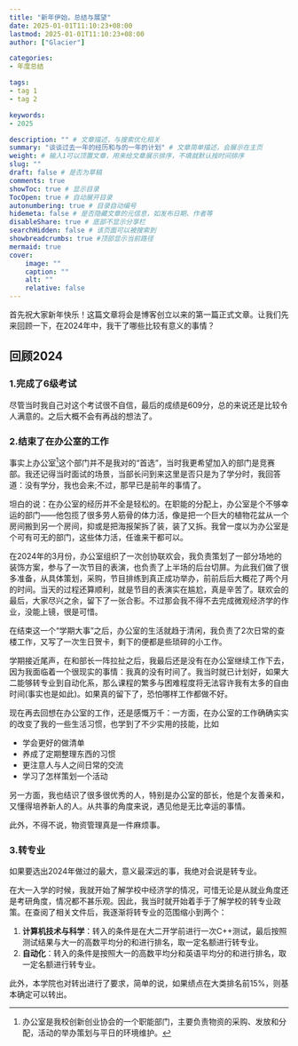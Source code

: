 ```yaml
---
title: "新年伊始，总结与展望"
date: 2025-01-01T11:10:23+08:00
lastmod: 2025-01-01T11:10:23+08:00
author: ["Glacier"]

categories:
- 年度总结

tags:
- tag 1
- tag 2

keywords:
- 2025

description: "" # 文章描述，与搜索优化相关
summary: "谈谈过去一年的经历和与的一年的计划" # 文章简单描述，会展示在主页
weight: # 输入1可以顶置文章，用来给文章展示排序，不填就默认按时间排序
slug: ""
draft: false # 是否为草稿
comments: true
showToc: true # 显示目录
TocOpen: true # 自动展开目录
autonumbering: true # 目录自动编号
hidemeta: false # 是否隐藏文章的元信息，如发布日期、作者等
disableShare: true # 底部不显示分享栏
searchHidden: false # 该页面可以被搜索到
showbreadcrumbs: true #顶部显示当前路径
mermaid: true
cover:
    image: ""
    caption: ""
    alt: ""
    relative: false
---
```

首先祝大家新年快乐！这篇文章将会是博客创立以来的第一篇正式文章。让我们先来回顾一下，在2024年中，我干了哪些比较有意义的事情？
## 回顾2024
### 1.完成了6级考试
尽管当时我自己对这个考试很不自信，最后的成绩是609分，总的来说还是比较令人满意的。之后大概不会有再战的想法了。

### 2.结束了在办公室的工作
事实上办公室[^1]这个部门并不是我对的“首选”，当时我更希望加入的部门是竞赛部。我还记得当时面试的场景，当部长问到来这里是否只是为了学分时，我回答道：没有学分，我也会来;不过，那早已是前年的事情了。
[^1]:办公室是我校创新创业协会的一个职能部门，主要负责物资的采购、发放和分配，活动的举办策划与平日的环境维护。  

坦白的说：在办公室的经历并不全是轻松的。在职能的分配上，办公室是个不够幸运的部门——他包揽了很多劳人筋骨的体力活，像是把一个巨大的植物花盆从一个房间搬到另一个房间，抑或是把海报架拆了装，装了又拆。我曾一度以为办公室是个可有可无的部门，这些体力活，任谁来干都可以。  

在2024年的3月份，办公室组织了一次创协联欢会，我负责策划了一部分场地的装饰方案，参与了一次节目的表演，也负责了上半场的后台切屏。为此我们做了很多准备，从具体策划，采购，节目排练到真正成功举办，前前后后大概花了两个月的时间。当天的过程还算顺利，就是节目的表演实在尴尬，真是辛苦了。联欢会的最后，大家尽兴之余，留下了一张合影。不过那会我不得不去完成微观经济学的作业，没能上镜，很是可惜。  

在结束这一个“学期大事”之后，办公室的生活就趋于清闲，我负责了2次日常的查楼工作，又写了一次生日贺卡，剩下的便都是些琐碎的小工作。

学期接近尾声，在和部长一阵拉扯之后，我最后还是没有在办公室继续工作下去，因为我面临着一个很现实的事情：我真的没有时间了。我当时就已计划好，如果大二能够转专业到自动化系，那么课程的繁多与困难程度将无法容许我有太多的自由时间(事实也是如此)。如果真的留下了，恐怕哪样工作都做不好。  

现在再去回想在办公室的工作，还是感慨万千：一方面，在办公室的工作确确实实的改变了我的一些生活习惯，也学到了不少实用的技能，比如
- 学会更好的做清单
- 养成了定期整理东西的习惯
- 更注意人与人之间日常的交流  
- 学习了怎样策划一个活动  

另一方面，我也结识了很多很优秀的人，特别是办公室的部长，他是个友善亲和，又懂得培养新人的人。从共事的角度来说，遇见他是无比幸运的事情。 

此外，不得不说，物资管理真是一件麻烦事。

### 3.转专业
如果要选出2024年做过的最大，意义最深远的事，我绝对会说是转专业。  

在大一入学的时候，我就开始了解学校中经济学的情况，可惜无论是从就业角度还是考研角度，情况都不甚乐观。因此，我当时就开始着手于了解学校的转专业政策。在查阅了相关文件后，我逐渐将转专业的范围缩小到两个：
1. **计算机技术与科学**：转入的条件是在大二开学前进行一次C++测试，最后按照测试结果与大一的高数平均分的和进行排名，取一定名额进行转专业。
2. **自动化**：转入的条件是按照大一的高数平均分和英语平均分的和进行排名，取一定名额进行转专业。

此外，本学院也对转出进行了要求，简单的说，如果绩点在大类排名前15%，则基本确定可以转出。  



<!-- more -->
